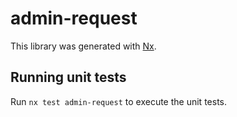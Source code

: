 # admin-request

This library was generated with [Nx](https://nx.dev).

## Running unit tests

Run `nx test admin-request` to execute the unit tests.
